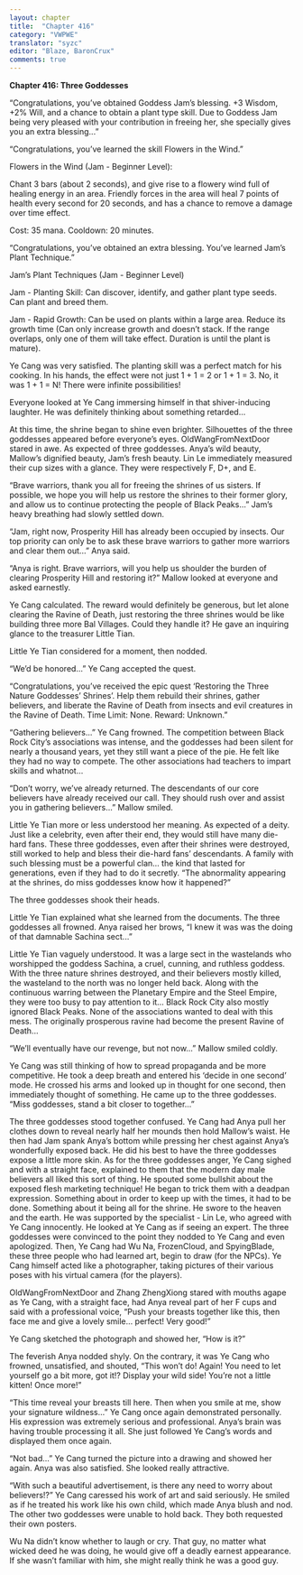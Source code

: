 ```yaml
---
layout: chapter
title:  "Chapter 416"
category: "VWPWE"
translator: "syzc"
editor: "Blaze, BaronCrux"
comments: true
---
```


**Chapter 416: Three Goddesses**

“Congratulations, you’ve obtained Goddess Jam’s blessing. +3 Wisdom, +2% Will, and a chance to obtain a plant type skill. Due to Goddess Jam being very pleased with your contribution in freeing her, she specially gives you an extra blessing...”

“Congratulations, you’ve learned the skill Flowers in the Wind.”

Flowers in the Wind (Jam - Beginner Level): 

Chant 3 bars (about 2 seconds), and give rise to a flowery wind full of healing energy in an area. Friendly forces in the area will heal 7 points of health every second for 20 seconds, and has a chance to remove a damage over time effect. 

Cost: 35 mana. Cooldown: 20 minutes.

“Congratulations, you’ve obtained an extra blessing. You’ve learned Jam’s Plant Technique.”

Jam’s Plant Techniques (Jam - Beginner Level)

Jam - Planting Skill: Can discover, identify, and gather plant type seeds. Can plant and breed them.

Jam - Rapid Growth: Can be used on plants within a large area. Reduce its growth time (Can only increase growth and doesn’t stack. If the range overlaps, only one of them will take effect. Duration is until the plant is mature).

Ye Cang was very satisfied. The planting skill was a perfect match for his cooking. In his hands, the effect were not just 1 + 1 = 2 or 1 + 1 = 3. No, it was 1 + 1 = N! There were infinite possibilities!

Everyone looked at Ye Cang immersing himself in that shiver-inducing laughter. He was definitely thinking about something retarded...

At this time, the shrine began to shine even brighter. Silhouettes of the three goddesses appeared before everyone’s eyes. OldWangFromNextDoor stared in awe. As expected of three goddesses. Anya’s wild beauty, Mallow’s dignified beauty, Jam’s fresh beauty. Lin Le immediately measured their cup sizes with a glance. They were respectively F, D+, and E.

“Brave warriors, thank you all for freeing the shrines of us sisters. If possible, we hope you will help us restore the shrines to their former glory, and allow us to continue protecting the people of Black Peaks...” Jam’s heavy breathing had slowly settled down.

“Jam, right now, Prosperity Hill has already been occupied by insects. Our top priority can only be to ask these brave warriors to gather more warriors and clear them out...” Anya said.

“Anya is right. Brave warriors, will you help us shoulder the burden of clearing Prosperity Hill and restoring it?” Mallow looked at everyone and asked earnestly.

Ye Cang calculated. The reward would definitely be generous, but let alone clearing the Ravine of Death, just restoring the three shrines would be like building three more Bal Villages. Could they handle it? He gave an inquiring glance to the treasurer Little Tian.

Little Ye Tian considered for a moment, then nodded.

“We’d be honored...” Ye Cang accepted the quest.

“Congratulations, you’ve received the epic quest ‘Restoring the Three Nature Goddesses’ Shrines’. Help them rebuild their shrines, gather believers, and liberate the Ravine of Death from insects and evil creatures in the Ravine of Death. Time Limit: None. Reward: Unknown.”

“Gathering believers...” Ye Cang frowned. The competition between Black Rock City’s associations was intense, and the goddesses had been silent for nearly a thousand years, yet they still want a piece of the pie. He felt like they had no way to compete. The other associations had teachers to impart skills and whatnot...

“Don’t worry, we’ve already returned. The descendants of our core believers have already received our call. They should rush over and assist you in gathering believers...” Mallow smiled.

Little Ye Tian more or less understood her meaning. As expected of a deity. Just like a celebrity, even after their end, they would still have many die-hard fans. These three goddesses, even after their shrines were destroyed, still worked to help and bless their die-hard fans’ descendants. A family with such blessing must be a powerful clan… the kind that lasted for generations, even if they had to do it secretly. “The abnormality appearing at the shrines, do miss goddesses know how it happened?”

The three goddesses shook their heads.

Little Ye Tian explained what she learned from the documents. The three goddesses all frowned. Anya raised her brows, “I knew it was was the doing of that damnable Sachina sect...”

Little Ye Tian vaguely understood. It was a large sect in the wastelands who worshipped the goddess Sachina, a cruel, cunning, and ruthless goddess. With the three nature shrines destroyed, and their believers mostly killed, the wasteland to the north was no longer held back. Along with the continuous warring between the Planetary Empire and the Steel Empire, they were too busy to pay attention to it… Black Rock City also mostly ignored Black Peaks. None of the associations wanted to deal with this mess. The originally prosperous ravine had become the present Ravine of Death...

“We’ll eventually have our revenge, but not now...” Mallow smiled coldly.

Ye Cang was still thinking of how to spread propaganda and be more competitive. He took a deep breath and entered his ‘decide in one second’ mode. He crossed his arms and looked up in thought for one second, then immediately thought of something. He came up to the three goddesses. “Miss goddesses, stand a bit closer to together...”

The three goddesses stood together confused. Ye Cang had Anya pull her clothes down to reveal nearly half her mounds then hold Mallow’s waist. He then had Jam spank Anya’s bottom while pressing her chest against Anya’s wonderfully exposed back. He did his best to have the three goddesses expose a little more skin. As for the three goddesses anger, Ye Cang sighed and with a straight face, explained to them that the modern day male believers all liked this sort of thing. He spouted some bullshit about the exposed flesh marketing technique! He began to trick them with a deadpan expression. Something about in order to keep up with the times, it had to be done. Something about it being all for the shrine. He swore to the heaven and the earth. He was supported by the specialist - Lin Le, who agreed with Ye Cang innocently. He looked at Ye Cang as if seeing an expert. The three goddesses were convinced to the point they nodded to Ye Cang and even apologized. Then, Ye Cang had Wu Na, FrozenCloud, and SpyingBlade, these three people who had learned art, begin to draw (for the NPCs). Ye Cang himself acted like a photographer, taking pictures of their various poses with his virtual camera (for the players).

OldWangFromNextDoor and Zhang ZhengXiong stared with mouths agape as Ye Cang, with a straight face, had Anya reveal part of her F cups and said with a professional voice, “Push your breasts together like this, then face me and give a lovely smile… perfect! Very good!”

Ye Cang sketched the photograph and showed her, “How is it?”

The feverish Anya nodded shyly. On the contrary, it was Ye Cang who frowned, unsatisfied, and shouted, “This won’t do! Again! You need to let yourself go a bit more, got it!? Display your wild side! You’re not a little kitten! Once more!”

“This time reveal your breasts till here. Then when you smile at me, show your signature wildness...” Ye Cang once again demonstrated personally. His expression was extremely serious and professional. Anya’s brain was having trouble processing it all. She just followed Ye Cang’s words and displayed them once again.

“Not bad...” Ye Cang turned the picture into a drawing and showed her again. Anya was also satisfied. She looked really attractive.

“With such a beautiful advertisement, is there any need to worry about believers!?” Ye Cang caressed his work of art and said seriously. He smiled as if he treated his work like his own child, which made Anya blush and nod. The other two goddesses were unable to hold back. They both requested their own posters.

Wu Na didn’t know whether to laugh or cry. That guy, no matter what wicked deed he was doing, he would give off a deadly earnest appearance. If she wasn’t familiar with him, she might really think he was a good guy.
